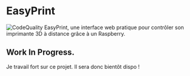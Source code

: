 # EasyPrint
![CodeQuality](https://app.codacy.com/project/badge/Grade/fdb2d2114edb4dba8d4a57f3be63bc10)
EasyPrint, une interface web pratique pour contrôler son imprimante 3D à distance grâce à un Raspberry.

## Work In Progress.
Je travail fort sur ce projet. Il sera donc bientôt dispo !

